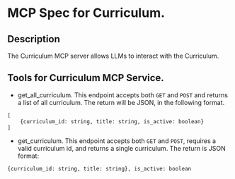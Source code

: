 # MCP Spec for Curriculum.


## Description
The Curriculum MCP server allows LLMs to interact with the Curriculum.


## Tools for Curriculum MCP Service.

- get_all_curriculum.  This endpoint accepts both `GET` and `POST` and returns a list of all curriculum.  The return will be JSON, in the following format.
```
[
    {curriculum_id: string, title: string, is_active: boolean}
]
```


- get_curriculum.  This endpoint accepts both `GET` and `POST`, requires a valid curriculum id, and returns a single curriculum.  The return is JSON format:

```
{curriculum_id: string, title: string}, is_active: boolean
```
